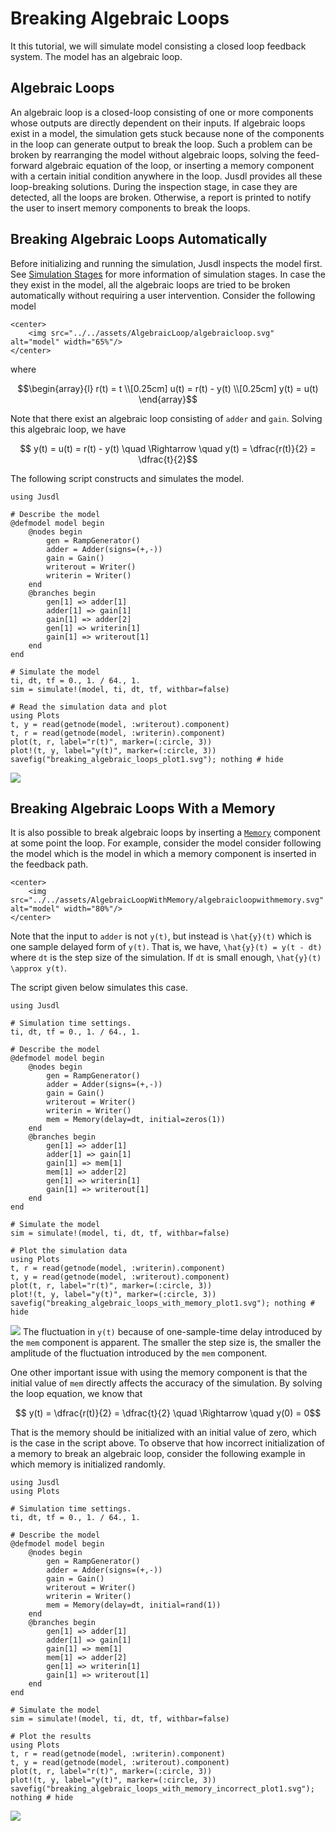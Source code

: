 # Breaking Algebraic Loops

It this tutorial, we will simulate model consisting a closed loop feedback system. The model has an algebraic loop. 

## Algebraic Loops
An algebraic loop is a closed-loop consisting of one or more components whose outputs are directly dependent on their inputs. If algebraic loops exist in a model,  the simulation gets stuck because none of the components in the loop can generate output to break the loop. Such a problem can be broken by rearranging the model without algebraic loops, solving the feed-forward algebraic equation of the loop, or inserting a memory component with a certain initial condition anywhere in the loop. Jusdl provides all these loop-breaking solutions. During the inspection stage,  in case they are detected, all the loops are broken. Otherwise, a report is printed to notify the user to insert memory components to break the loops. 

## Breaking Algebraic Loops Automatically
Before initializing and running the simulation, Jusdl inspects the model first. See [Simulation Stages](@ref) for more information of simulation stages. In case the they exist in the model, all the algebraic loops are tried to be broken automatically without requiring a user intervention. Consider the following model 

```@raw html
<center>
    <img src="../../assets/AlgebraicLoop/algebraicloop.svg" alt="model" width="65%"/>
</center>
```
where 
```math
\begin{array}{l}
    r(t) = t \\[0.25cm]
    u(t) = r(t) - y(t) \\[0.25cm]
    y(t) = u(t) 
\end{array}
```
Note that there exist an algebraic loop consisting of `adder` and `gain`.  Solving this algebraic loop, we have 
```math 
    y(t) = u(t) = r(t) - y(t) \quad \Rightarrow \quad y(t) = \dfrac{r(t)}{2} = \dfrac{t}{2}
```
The following script constructs and simulates the model. 
```@example breaking_algebraic_loops_ex
using Jusdl 

# Describe the model
@defmodel model begin 
    @nodes begin
        gen = RampGenerator()
        adder = Adder(signs=(+,-))
        gain = Gain()
        writerout = Writer() 
        writerin = Writer() 
    end
    @branches begin 
        gen[1] => adder[1]
        adder[1] => gain[1]
        gain[1] => adder[2]
        gen[1] => writerin[1]
        gain[1] => writerout[1]
    end
end

# Simulate the model 
ti, dt, tf = 0., 1. / 64., 1.
sim = simulate!(model, ti, dt, tf, withbar=false)

# Read the simulation data and plot 
using Plots
t, y = read(getnode(model, :writerout).component)
t, r = read(getnode(model, :writerin).component)
plot(t, r, label="r(t)", marker=(:circle, 3)) 
plot!(t, y, label="y(t)", marker=(:circle, 3)) 
savefig("breaking_algebraic_loops_plot1.svg"); nothing # hide
```
![](breaking_algebraic_loops_plot1.svg)

## Breaking Algebraic Loops With a Memory 
It is also possible to break algebraic loops by inserting a [`Memory`](@ref) component at some point the loop. For example, consider the model consider following the model which is the model in which a memory component is inserted in the feedback path. 
```@raw html
<center>
    <img src="../../assets/AlgebraicLoopWithMemory/algebraicloopwithmemory.svg" alt="model" width="80%"/>
</center>
```
Note that the input to `adder` is not ``y(t)``, but instead is ``\hat{y}(t)`` which is one sample delayed form of ``y(t)``.  That is, we have, ``\hat{y}(t) = y(t - dt)`` where ``dt`` is the step size of the simulation. If ``dt`` is small enough, ``\hat{y}(t) \approx y(t)``.

The script given below simulates this case. 
```@example breaking_algebraic_loops_with_memory 
using Jusdl 

# Simulation time settings.
ti, dt, tf = 0., 1. / 64., 1.

# Describe the model
@defmodel model begin 
    @nodes begin
        gen = RampGenerator()
        adder = Adder(signs=(+,-))
        gain = Gain()
        writerout = Writer() 
        writerin = Writer() 
        mem = Memory(delay=dt, initial=zeros(1))
    end
    @branches begin 
        gen[1] => adder[1]
        adder[1] => gain[1]
        gain[1] => mem[1]
        mem[1] => adder[2]
        gen[1] => writerin[1]
        gain[1] => writerout[1]
    end
end

# Simulate the model 
sim = simulate!(model, ti, dt, tf, withbar=false)

# Plot the simulation data
using Plots
t, r = read(getnode(model, :writerin).component)
t, y = read(getnode(model, :writerout).component)
plot(t, r, label="r(t)", marker=(:circle, 3))
plot!(t, y, label="y(t)", marker=(:circle, 3))
savefig("breaking_algebraic_loops_with_memory_plot1.svg"); nothing # hide
```
![](breaking_algebraic_loops_with_memory_plot1.svg)
The fluctuation in ``y(t)`` because of one-sample-time delay introduced by the `mem` component is apparent. The smaller the step size is, the smaller the amplitude of the fluctuation  introduced by the `mem` component. 

One other important issue with using the memory component is that the initial value of `mem` directly affects the accuracy of the simulation. By solving the loop equation, we know that 
```math 
    y(t) = \dfrac{r(t)}{2} = \dfrac{t}{2} \quad \Rightarrow \quad y(0) = 0
```
That is the memory should be initialized with an initial value of zero, which is the case in the script above. To observe that how incorrect initialization of a memory to break an algebraic loop, consider the following example in which memory is initialized randomly. 
```@example breaking_algebraic_loops_with_memory_incorrect_initialization 
using Jusdl 
using Plots 

# Simulation time settings.
ti, dt, tf = 0., 1. / 64., 1.

# Describe the model
@defmodel model begin 
    @nodes begin
        gen = RampGenerator()
        adder = Adder(signs=(+,-))
        gain = Gain()
        writerout = Writer() 
        writerin = Writer() 
        mem = Memory(delay=dt, initial=rand(1))
    end
    @branches begin 
        gen[1] => adder[1]
        adder[1] => gain[1]
        gain[1] => mem[1]
        mem[1] => adder[2]
        gen[1] => writerin[1]
        gain[1] => writerout[1]
    end
end

# Simulate the model 
sim = simulate!(model, ti, dt, tf, withbar=false)

# Plot the results 
using Plots
t, r = read(getnode(model, :writerin).component)
t, y = read(getnode(model, :writerout).component)
plot(t, r, label="r(t)", marker=(:circle, 3))
plot!(t, y, label="y(t)", marker=(:circle, 3))
savefig("breaking_algebraic_loops_with_memory_incorrect_plot1.svg"); nothing # hide
```
![](breaking_algebraic_loops_with_memory_incorrect_plot1.svg)
